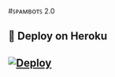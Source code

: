 #ꜱᴘᴀᴍʙᴏᴛꜱ 2.0


## 🚀 Deploy on Heroku 
[![Deploy](https://www.herokucdn.com/deploy/button.svg)](https://heroku.com/deploy?template=https://github.com/ANMOL12334/SpamByBots.git)
------------------------------------------------

